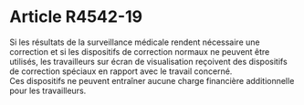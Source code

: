 # Article R4542-19

  
Si les résultats de la surveillance médicale rendent nécessaire une correction et si les dispositifs de correction normaux ne peuvent être utilisés, les travailleurs sur écran de visualisation reçoivent des dispositifs de correction spéciaux en rapport avec le travail concerné.   
Ces dispositifs ne peuvent entraîner aucune charge financière additionnelle pour les travailleurs.